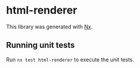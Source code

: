# html-renderer

This library was generated with [Nx](https://nx.dev).

## Running unit tests

Run `nx test html-renderer` to execute the unit tests.
